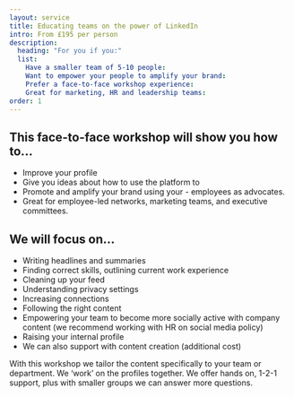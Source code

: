 ```yaml
---
layout: service
title: Educating teams on the power of LinkedIn
intro: From £195 per person
description:
  heading: "For you if you:"
  list:
    Have a smaller team of 5-10 people:
    Want to empower your people to amplify your brand:
    Prefer a face-to-face workshop experience:
    Great for marketing, HR and leadership teams:
order: 1
---
```


## This face-to-face workshop will show you how to... 
- Improve your profile
- Give you ideas about how to use the platform to 
- Promote and amplify your brand using your - employees as advocates. 
- Great for employee-led networks, marketing teams, and executive committees.

## We will focus on... 
- Writing headlines and summaries 
- Finding correct skills, outlining current work experience 
- Cleaning up your feed
- Understanding privacy settings
- Increasing connections 
- Following the right content 
- Empowering your team to become more socially active with company content (we recommend working with HR on social media policy) 
- Raising your internal profile 
- We can also support with content creation (additional cost)

With this workshop we tailor the content specifically to your team or department. We ‘work’ on the profiles together. We offer hands on, 1-2-1 support, plus with smaller groups we can answer more questions.

